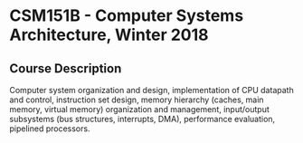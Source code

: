 # CSM151B - Computer Systems Architecture, Winter 2018

## Course Description
Computer system organization and design, implementation of CPU datapath and control, instruction set design, memory hierarchy (caches, main memory, virtual memory) organization and management, input/output subsystems (bus structures, interrupts, DMA), performance evaluation, pipelined processors.
